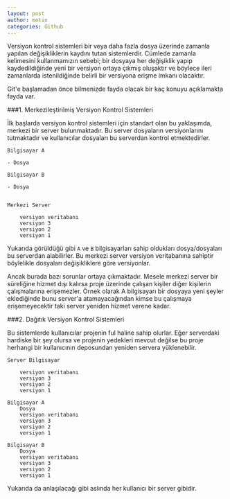 ```yaml
---
layout: post
author: metin
categories: Github
---
```


Versiyon kontrol sistemleri bir veya daha fazla dosya üzerinde zamanla yapılan değişikliklerin kaydını tutan sistemlerdir. Cümlede zamanla kelimesini kullanmamızın sebebi; bir dosyaya her değişiklik yapıp kaydedildiğinde yeni bir versiyon ortaya çıkmış oluşaktır ve böylece ileri zamanlarda istenildiğinde belirli bir versiyona erişme imkanı olacaktır.

Git'e başlamadan önce bilmenizde fayda olacak bir kaç konuyu açıklamakta fayda var.

###1. Merkezileştirilmiş Versiyon Kontrol Sistemleri

İlk başlarda versiyon kontrol sistemleri için standart olan bu yaklaşımda, merkezi bir server bulunmaktadır. Bu server dosyaların versiyonlarını tutmaktadır ve kullanıcılar dosyaları bu serverdan kontrol etmektedirler. 


	Bilgisayar A
	
	- Dosya

	Bilgisayar B
	
	- Dosya


	Merkezi Server

		versiyon veritabanı
		versiyon 3
		versiyon 2
		versiyon 1


Yukarıda görüldüğü gibi `A` ve `B` bilgisayarları sahip oldukları dosya/dosyaları bu serverdan alabilirler. Bu merkezi server versiyon veritabanına sahiptir böylelikle dosyaları değişikliklere göre versiyonlar.

Ancak burada bazı sorunlar ortaya çıkmaktadır. Mesele merkezi server bir süreliğine hizmet dışı kalırsa proje üzerinde çalışan kişiler diğer kişilerin çalışmalarına erişemezler. Örnek olarak A bilgisayarı bir dosyaya yeni şeyler eklediğinde bunu server'a atamayacağından kimse bu çalışmaya erişemeyecektir taki server yeniden hizmet verene kadar.

###2. Dağıtık Versiyon Kontrol Sistemleri

Bu sistemlerde kullanıcılar projenin ful haline sahip olurlar. Eğer serverdaki hardiske bir şey olursa ve projenin yedekleri mevcut değilse bu proje herhangi bir kullanıcının deposundan yeniden servera yüklenebilir.

	Server Bilgisayar

		versiyon veritabanı
		versiyon 3
		versiyon 2
		versiyon 1

	Bilgisayar A
		Dosya
		versiyon veritabanı
		versiyon 3
		versiyon 2
		versiyon 1

	Bilgisayar B
		Dosya
		versiyon veritabanı
		versiyon 3
		versiyon 2
		versiyon 1

Yukarıda da anlaşılacağı gibi aslında her kullanıcı bir server gibidir.